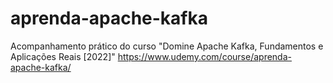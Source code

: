 # aprenda-apache-kafka
Acompanhamento prático do curso "Domine Apache Kafka, Fundamentos e Aplicações Reais [2022]" https://www.udemy.com/course/aprenda-apache-kafka/
